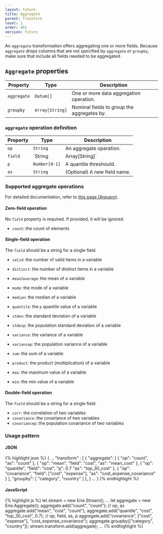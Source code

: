 ```yaml
---
layout: future
title: Aggregate
parent: Transform
level: 1
order: 401
version: future
---
```


An `aggregate` transformation offers aggregating one or more fields.
Because `aggregate` drops columns that are not specified by `aggregate` or `groupby`,
make sure that include all fields needed to be aggregated.

## `Aggregate` properties

| Property | Type | Description |
| -------- | ---- | ----------- |
| `aggregate` | `Datum[]` | One or more data aggregation operation. |
| `groupby` | `Array[String]` | Nominal fields to group the aggregates by. |

### `aggregate` operation definition

| Property | Type | Description |
| -------- | ---- | ----------- |
| `op` | `String` | An aggregate operation. |
| `field` | `String|Array[String]` | A field(s) to aggregate. Some operations require two fields. |
| `p` | `Number[0-1]` | A quantile threshould. |
| `as` | `String` | (Optional) A new field name. |

### Supported aggregate operations

For detailed documentation, refer to [this page (Arquero)](https://uwdata.github.io/arquero/api/op).

#### Zero-field operation

No `field` property is required. If provided, it will be ignored.

- `count`: the count of elements

#### Single-field operation

The `field` should be a string for a single field.

- `valid`: the number of valid items in a variable
- `distinct`: the number of distinct items in a variable

- `mean`/`average`: the mean of a variable
- `mode`: the mode of a variable
- `median`: the median of a variable
- `quantile`: the `p` quantile value of a variable
- `stdev`: the standard deviation of a variable
- `stdevp`: the population standard deviation of a variable
- `variance`: the variance of a variable
- `variancep`: the population variance of a variable

- `sum`: the sum of a variable
- `product`: the product (multiplication) of a variable
- `max`: the maximum value of a variable
- `min`: the min value of a variable

#### Double-field operation

The `field` should be a string for a single field.

- `corr`: the correlation of two variables
- `covariance`: the covariance of two variables
- `covariancep`: the population covariance of two variables

### Usage pattern

<code-groups>
<code-group>
<h4>JSON</h4>
{% highlight json %}
{
  ...
  "transform" : [
    {
      "aggregate": [
        { "op": "count", "as": "count" },
        { "op": "mean", "field": "cost", "as": "mean_cost" },
        { "op": "quantile", "field": "cost", "p": 0.7 "as": "top_30_cost" },
        { "op": "covariance", "field": ["cost", "expense"], "as": "cost_expense_covariance" }
      ],
      "groupby": [
        "category", "country"
      ]
    },
  ]
  ...
}
{% endhighlight %}
</code-group>
<code-group>
<h4>JavaScript</h4>
{% highlight js %}
let stream = new Erie.Stream();
...
let aggregate = new Erie.Aggregate();
aggregate.add("count", "count"); // op, as
aggregate.add("mean", "cost", "count");
aggregate.add("quantile", "cost", "top_30_cost", 0.7); // op, field, as, p
aggregate.add("covariance", ["cost", "expense"], "cost_expense_covariance");
aggregate.groupby(["category", "country"]);
stream.transform.add(aggregate);
...
{% endhighlight %}
</code-group>
</code-groups>
